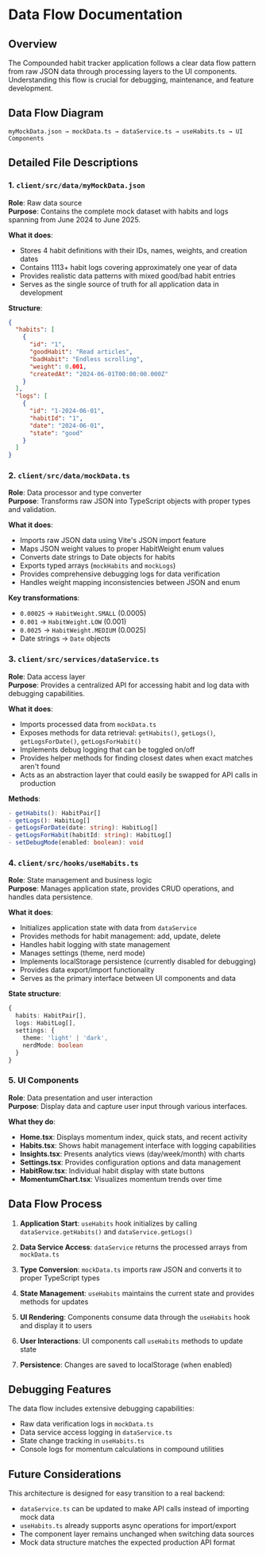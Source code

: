
# Data Flow Documentation

## Overview

The Compounded habit tracker application follows a clear data flow pattern from raw JSON data through processing layers to the UI components. Understanding this flow is crucial for debugging, maintenance, and feature development.

## Data Flow Diagram

```
myMockData.json → mockData.ts → dataService.ts → useHabits.ts → UI Components
```

## Detailed File Descriptions

### 1. `client/src/data/myMockData.json`
**Role**: Raw data source  
**Purpose**: Contains the complete mock dataset with habits and logs spanning from June 2024 to June 2025.

**What it does**:
- Stores 4 habit definitions with their IDs, names, weights, and creation dates
- Contains 1113+ habit logs covering approximately one year of data
- Provides realistic data patterns with mixed good/bad habit entries
- Serves as the single source of truth for all application data in development

**Structure**:
```json
{
  "habits": [
    {
      "id": "1",
      "goodHabit": "Read articles", 
      "badHabit": "Endless scrolling",
      "weight": 0.001,
      "createdAt": "2024-06-01T00:00:00.000Z"
    }
  ],
  "logs": [
    {
      "id": "1-2024-06-01",
      "habitId": "1", 
      "date": "2024-06-01",
      "state": "good"
    }
  ]
}
```

### 2. `client/src/data/mockData.ts`
**Role**: Data processor and type converter  
**Purpose**: Transforms raw JSON into TypeScript objects with proper types and validation.

**What it does**:
- Imports raw JSON data using Vite's JSON import feature
- Maps JSON weight values to proper HabitWeight enum values
- Converts date strings to Date objects for habits
- Exports typed arrays (`mockHabits` and `mockLogs`)
- Provides comprehensive debugging logs for data verification
- Handles weight mapping inconsistencies between JSON and enum

**Key transformations**:
- `0.00025` → `HabitWeight.SMALL` (0.0005)
- `0.001` → `HabitWeight.LOW` (0.001)
- `0.0025` → `HabitWeight.MEDIUM` (0.0025)
- Date strings → `Date` objects

### 3. `client/src/services/dataService.ts`
**Role**: Data access layer  
**Purpose**: Provides a centralized API for accessing habit and log data with debugging capabilities.

**What it does**:
- Imports processed data from `mockData.ts`
- Exposes methods for data retrieval: `getHabits()`, `getLogs()`, `getLogsForDate()`, `getLogsForHabit()`
- Implements debug logging that can be toggled on/off
- Provides helper methods for finding closest dates when exact matches aren't found
- Acts as an abstraction layer that could easily be swapped for API calls in production

**Methods**:
```typescript
- getHabits(): HabitPair[]
- getLogs(): HabitLog[]
- getLogsForDate(date: string): HabitLog[]
- getLogsForHabit(habitId: string): HabitLog[]
- setDebugMode(enabled: boolean): void
```

### 4. `client/src/hooks/useHabits.ts`
**Role**: State management and business logic  
**Purpose**: Manages application state, provides CRUD operations, and handles data persistence.

**What it does**:
- Initializes application state with data from `dataService`
- Provides methods for habit management: add, update, delete
- Handles habit logging with state management
- Manages settings (theme, nerd mode)
- Implements localStorage persistence (currently disabled for debugging)
- Provides data export/import functionality
- Serves as the primary interface between UI components and data

**State structure**:
```typescript
{
  habits: HabitPair[],
  logs: HabitLog[],
  settings: {
    theme: 'light' | 'dark',
    nerdMode: boolean
  }
}
```

### 5. UI Components
**Role**: Data presentation and user interaction  
**Purpose**: Display data and capture user input through various interfaces.

**What they do**:
- **Home.tsx**: Displays momentum index, quick stats, and recent activity
- **Habits.tsx**: Shows habit management interface with logging capabilities
- **Insights.tsx**: Presents analytics views (day/week/month) with charts
- **Settings.tsx**: Provides configuration options and data management
- **HabitRow.tsx**: Individual habit display with state buttons
- **MomentumChart.tsx**: Visualizes momentum trends over time

## Data Flow Process

1. **Application Start**: `useHabits` hook initializes by calling `dataService.getHabits()` and `dataService.getLogs()`

2. **Data Service Access**: `dataService` returns the processed arrays from `mockData.ts`

3. **Type Conversion**: `mockData.ts` imports raw JSON and converts it to proper TypeScript types

4. **State Management**: `useHabits` maintains the current state and provides methods for updates

5. **UI Rendering**: Components consume data through the `useHabits` hook and display it to users

6. **User Interactions**: UI components call `useHabits` methods to update state

7. **Persistence**: Changes are saved to localStorage (when enabled)

## Debugging Features

The data flow includes extensive debugging capabilities:
- Raw data verification logs in `mockData.ts`
- Data service access logging in `dataService.ts`
- State change tracking in `useHabits.ts`
- Console logs for momentum calculations in compound utilities

## Future Considerations

This architecture is designed for easy transition to a real backend:
- `dataService.ts` can be updated to make API calls instead of importing mock data
- `useHabits.ts` already supports async operations for import/export
- The component layer remains unchanged when switching data sources
- Mock data structure matches the expected production API format
